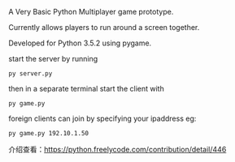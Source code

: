 A Very Basic Python Multiplayer game prototype.

Currently allows players to run around a screen together.

Developed for Python 3.5.2 using pygame.

start the server by running

`py server.py`

then in a separate terminal start the client with

`py game.py`

foreign clients can join by specifying your ipaddress eg:

`py game.py 192.10.1.50`

介绍查看：https://python.freelycode.com/contribution/detail/446
